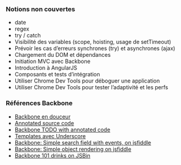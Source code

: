 ### Notions non couvertes

- date
- regex
- try / catch
- Visibilité des variables (scope, hoisting, usage de setTimeout)
- Prévoir les cas d’erreurs synchrones (try) et asynchrones (ajax)
- Chargement du DOM et dépendances
- Initiation MVC avec Backbone
- Introduction à AngularJS
- Composants et tests d’intégration
- Utiliser Chrome Dev Tools pour déboguer une application
- Utiliser Chrome Dev Tools pour tester l’adaptivité et les perfs

### Références Backbone

- [Backbone en douceur](https://github.com/e-books/backbone.en.douceur)
- [Annotated source code](http://backbonejs.org/docs/backbone.html)
- [Backbone TODO with annotated code](http://backbonejs.org/docs/todos.html)
- [Templates avec Underscore](https://github.com/e-books/backbone.en.douceur/blob/master/07-VUES-ET-TEMPLATING.md#utilisation-du-templating-1ère-fois)
- [Backbone: Simple search field with events, on jsfiddle](http://jsfiddle.net/adrienjoly/m7bbc66z/)
- [Backbone: Simple object rendering on jsfiddle](http://jsfiddle.net/superhacker/P2JR8/3/)
- [Backbone 101 drinks on JSBin](http://jsbin.com/arihiw/2/edit?html,js,output)
